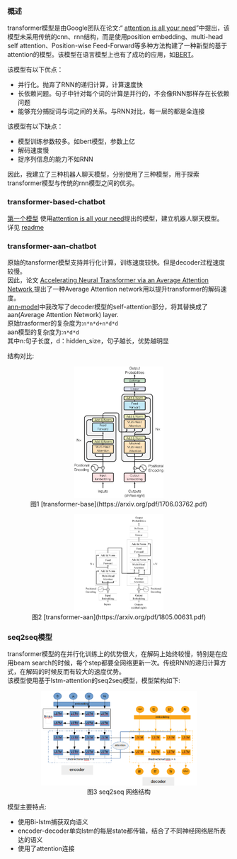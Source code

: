 ### 概述

transformer模型是由Google团队在论文:“ [attention is all your need](https://arxiv.org/pdf/1706.03762.pdf)”中提出，该模型未采用传统的cnn、rnn结构，而是使用position embedding、multi-head self attention、Position-wise Feed-Forward等多种方法构建了一种新型的基于attention的模型。该模型在语言模型上也有了成功的应用，如[BERT](https://arxiv.org/pdf/1810.04805.pdf)。

该模型有以下优点：

* 并行化。抛弃了RNN的递归计算，计算速度快
* 长依赖问题。句子中针对每个词的计算是并行的，不会像RNN那样存在长依赖问题
* 能够充分捕捉词与词之间的关系。与RNN对比，每一层的都是全连接

该模型有以下缺点：

* 模型训练参数较多。如bert模型，参数上亿
* 解码速度慢
* 捉序列信息的能力不如RNN

因此，我建立了三种机器人聊天模型，分别使用了三种模型，用于探索transformer模型与传统的rnn模型之间的优劣。

### transformer-based-chatbot
[第一个模型](./transformer_base)
使用[attention is all your need](https://arxiv.org/pdf/1706.03762.pdf)提出的模型，建立机器人聊天模型。</br>
详见 [readme](./transformer_base/readme.txt)

### transformer-aan-chatbot

原始的tansformer模型支持并行化计算，训练速度较快。但是decoder过程速度较慢。</br>
因此，论文 [Accelerating Neural Transformer via an Average Attention Network](https://arxiv.org/pdf/1805.00631.pdf),提出了一种Average Attention network用以提升transformer的解码速度。</br>
[ann-model](./transformer_aan)中我改写了decoder模型的self-attention部分，将其替换成了aan(Average Attention Network) layer.</br>
原始trasformer的复杂度为:```n*n*d+n*d*d```</br>
aan模型的复杂度为:```n*d*d```</br>
其中n:句子长度，d：hidden_size，句子越长，优势越明显

结构对比:
<p align="center">
<img width="40%" src="./tmp/base.png" />
<br>
图1 [transformer-base](https://arxiv.org/pdf/1706.03762.pdf)

<p align="center">
<img width="40%" src="./tmp/aan.png" />
<br>
图2 [transformer-aan](https://arxiv.org/pdf/1805.00631.pdf)

### seq2seq模型

transformer模型的在并行化训练上的优势很大，在解码上始终较慢，特别是在应用beam search的时候，每个step都要全网络更新一次。传统RNN的递归计算方式，在解码的时候反而有较大的速度优势。</br>
该模型使用基于lstm-attention的seq2seq模型，模型架构如下:

<p align="center">
<img width="70%" src="./tmp/seq2seq.png" />
<br>
图3 seq2seq 网络结构

模型主要特点:

* 使用Bi-lstm捕获双向语义
* encoder-decoder单向lstm的每层state都传输，结合了不同神经网络层所表达的语义
* 使用了attention连接

